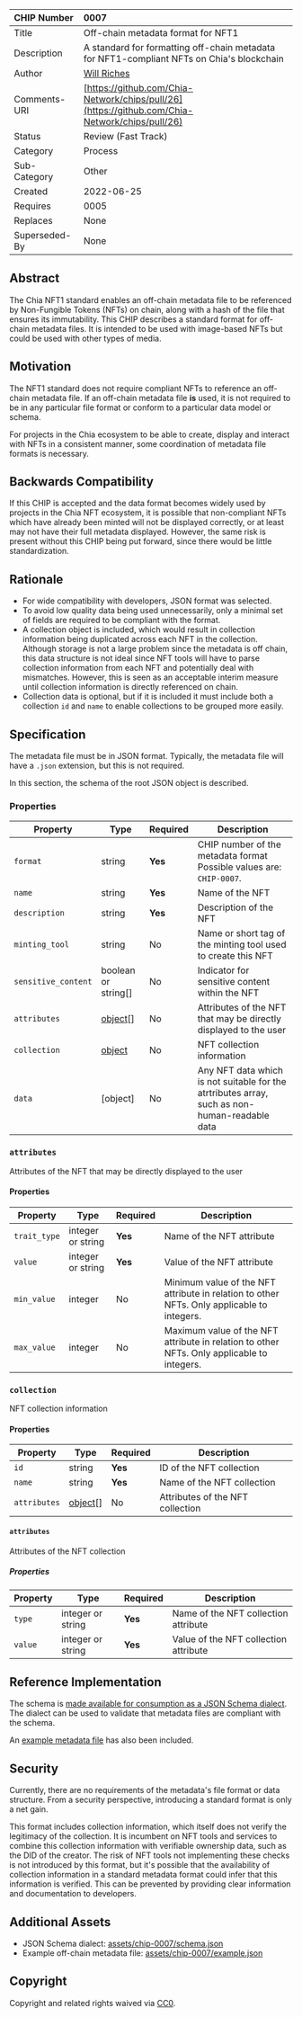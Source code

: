 CHIP Number   | 0007
:-------------|:----
Title         | Off-chain metadata format for NFT1
Description   | A standard for formatting off-chain metadata for NFT1-compliant NFTs on Chia's blockchain
Author        | [Will Riches](https://github.com/wriches)
Comments-URI  | [https://github.com/Chia-Network/chips/pull/26](https://github.com/Chia-Network/chips/pull/26)
Status        | Review (Fast Track)
Category      | Process
Sub-Category  | Other
Created       | 2022-06-25
Requires      | 0005
Replaces      | None
Superseded-By | None

## Abstract
The Chia NFT1 standard enables an off-chain metadata file to be referenced by Non-Fungible Tokens (NFTs) on chain, along with a hash of the file that ensures its immutability. This CHIP describes a standard format for off-chain metadata files. It is intended to be used with image-based NFTs but could be used with other types of media.

## Motivation
The NFT1 standard does not require compliant NFTs to reference an off-chain metadata file. If an off-chain metadata file **is** used, it is not required to be in any particular file format or conform to a particular data model or schema.

For projects in the Chia ecosystem to be able to create, display and interact with NFTs in a consistent manner, some coordination of metadata file formats is necessary.

## Backwards Compatibility
If this CHIP is accepted and the data format becomes widely used by projects in the Chia NFT ecosystem, it is possible that non-compliant NFTs which have already been minted will not be displayed correctly, or at least may not have their full metadata displayed. However, the same risk is present without this CHIP being put forward, since there would be little standardization.

## Rationale
 * For wide compatibility with developers, JSON format was selected.
 * To avoid low quality data being used unnecessarily, only a minimal set of fields are required to be compliant with the format.
 * A collection object is included, which would result in collection information being duplicated across each NFT in the collection. Although storage is not a large problem since the metadata is off chain, this data structure is not ideal since NFT tools will have to parse collection information from each NFT and potentially deal with mismatches. However, this is seen as an acceptable interim measure until collection information is directly referenced on chain.
 * Collection data is optional, but if it is included it must include both a collection `id` and `name` to enable collections to be grouped more easily.

## Specification
The metadata file must be in JSON format. Typically, the metadata file will have a `.json` extension, but this is not required.

In this section, the schema of the root JSON object is described.

### Properties

| Property            | Type                    | Required | Description                                                                                   |
|---------------------|-------------------------|----------|-----------------------------------------------------------------------------------------------|
| `format`            | string                  | **Yes**  | CHIP number of the metadata format Possible values are: `CHIP-0007`.                          |
| `name`              | string                  | **Yes**  | Name of the NFT                                                                               |
| `description`       | string                  | **Yes**  | Description of the NFT                                                                        |
| `minting_tool`      | string                  | No       | Name or short tag of the minting tool used to create this NFT                                 |
| `sensitive_content` | boolean or string[]     | No       | Indicator for sensitive content within the NFT                                                |
| `attributes`        | [object](#attributes)[] | No       | Attributes of the NFT that may be directly displayed to the user                              |
| `collection`        | [object](#collection)   | No       | NFT collection information                                                                    |
| `data`              | [object]                | No       | Any NFT data which is not suitable for the atrtributes array, such as non-human-readable data |

### `attributes`
Attributes of the NFT that may be directly displayed to the user

#### Properties

| Property     | Type              | Required | Description                                                                                |
|--------------|-------------------|----------|--------------------------------------------------------------------------------------------|
| `trait_type` | integer or string | **Yes**  | Name of the NFT attribute                                                                  |
| `value`      | integer or string | **Yes**  | Value of the NFT attribute                                                                 |
| `min_value`  | integer           | No       | Minimum value of the NFT attribute in relation to other NFTs. Only applicable to integers. |
| `max_value`  | integer           | No       | Maximum value of the NFT attribute in relation to other NFTs. Only applicable to integers. |

### `collection`
NFT collection information

#### Properties

| Property     | Type                    | Required | Description                      |
|--------------|-------------------------|----------|----------------------------------|
| `id`         | string                  | **Yes**  | ID of the NFT collection         |
| `name`       | string                  | **Yes**  | Name of the NFT collection       |
| `attributes` | [object](#attributes)[] | No       | Attributes of the NFT collection |

#### `attributes`
Attributes of the NFT collection

##### Properties

| Property | Type              | Required | Description                           |
|----------|-------------------|----------|---------------------------------------|
| `type`   | integer or string | **Yes**  | Name of the NFT collection attribute  |
| `value`  | integer or string | **Yes**  | Value of the NFT collection attribute |


## Reference Implementation
The schema is [made available for consumption as a JSON Schema dialect](../assets/chip-0007/schema.json). The dialect can be used to validate that metadata files are compliant with the schema.

An [example metadata file](../assets/chip-0007/example.json) has also been included.

## Security
Currently, there are no requirements of the metadata's file format or data structure. From a security perspective, introducing a standard format is only a net gain.

This format includes collection information, which itself does not verify the legitimacy of the collection. It is incumbent on NFT tools and services to combine this collection information with verifiable ownership data, such as the DID of the creator. The risk of NFT tools not implementing these checks is not introduced by this format, but it's possible that the availability of collection information in a standard metadata format could infer that this information is verified. This can be prevented by providing clear information and documentation to developers.

## Additional Assets
 * JSON Schema dialect: [assets/chip-0007/schema.json](../assets/chip-0007/schema.json)
 * Example off-chain metadata file: [assets/chip-0007/example.json](../assets/chip-0007/example.json)

## Copyright
Copyright and related rights waived via [CC0](https://creativecommons.org/publicdomain/zero/1.0/).




